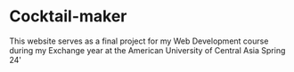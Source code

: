 # Cocktail-maker
This website serves as a final project for my Web Development course during my Exchange year at the American University of Central Asia Spring 24'
